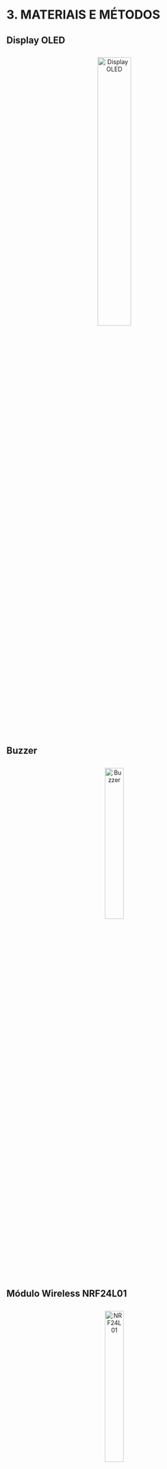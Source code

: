 # 3. MATERIAIS E MÉTODOS

## Display OLED
<div style="text-align: center; padding: 10px;">
  <img src="img/display.jpg" width="40%" alt="Display OLED">
</div>

## Buzzer
<div style="text-align: center; padding: 10px;">
  <img src="img/buzzer.png" width="30%" alt="Buzzer">
</div>

## Módulo Wireless NRF24L01
<div style="text-align: center; padding: 10px;">
  <img src="img/nrf24l01.png" width="30%" alt="NRF24L01">
</div>

### Características
- Acompanha uma antena embutida que opera na frequência de operação de 2,4GHz;
- Sua velocidade de operação vai até 2Mbps;
- Modulação GFSK;
- Comunicação multiponto de 126 canais;
- Possui 8 pinos: GND, VCC, CE, CSN, SCK, MOSI, MISO e IRQ, veja na tabela a seguir suas respectivas funções.

| Pinos | Função |
|-------|--------|
| GND   | Terra  |
| VCC   | Alimentação |
| CE    | Chip Enable RX/TX |
| CSN   | SPI Chip Select |
| SCK   | SPI Clock |
| MOSI  | SPI Slave Data Input |
| MISO  | SPI Slave Data Output |
| IRQ   | Interrupção |

- Modos de operação: Modo de Power Down, de Standby, de TX e de RX, onde serão indicadas abaixo suas funções.

  > **Modo Power Down:** O Módulo Wireless é desativado usando o
consumo de corrente mínimo;

  > **Modo Standby:** Este modo é subdividido em duas categorias: Standby-I e Standby-II. O modo **Standby-I** é usado para minimizar o consumo médio de corrente enquanto mantém tempos de inicialização baixos. E o modo **Standby-II** é quando a memória extra do buffer fica ativa e é usado em comparação com o modo de Standby-I;
  
  > **Modo Transmissor:** É um modo ativo para transmissão de pacotes de dados;
  
  > **Modo Receptor:** É um modo onde o módulo wireless é usado para receber pacotes de dados;

- Tensão de alimentação: 1,9 - 3,6v;
- Corrente de alimentação: Depende de acordo com os modos de operação
programados, veja a seguir nas tabelas.

| Modo de Operação | Corrente |
|------------------|----------|
| Power Down       | 900nA    |
| StandBy-I        | 22uA     |
| StandBy-II       | 320uA    |

- A corrente média para estabelecer o Modo Transmissor é de 8mA, mas altera de acordo com a potência (dBm) programada. Veja na tabela abaixo.

| Potência (dBm) | Corrente |
|----------------|----------|
| 0              | 11,3 mA  |
| -6             | 9 mA     |
| -12            | 7,5 mA   |
| -18            | 7 mA     |
| -6 ShockBurst  | 0,12 mA  |

- A corrente média para estabelecer o Modo Receptor é de 8.4mA, porém tem pequenas variações de acordo com a velocidade de operação programada. Veja na tabela a seguir.

| Velocidade de Operação | Corrente |
|------------------------|----------|
| 1 Mbps                 | 11,8 mA  |
| 1 Mbps com LNA         | 11,1 mA  |
| 2 Mbps                 | 12,3 mA  |
| 2 Mbps com LNA         | 11,5 mA  |

- Filtro anti-interferência;
- O Módulo Wireless NRF24L01 pode atuar como emissor ou receptor, apenas realizando uma configuração por software

## Teclado Matricial 4x4
<div style="text-align: center; padding: 10px;">
  <img src="img/teclado_matricial.jpg" width="30%" alt="Teclado Matricial 4x4">
</div>



## Microcontrolador ESP32 DevKit-v1
<div style="text-align: center; padding: 10px;">
  <img src="img/esp32-devkit-v1.jpg" width="30%" alt="ESP 32">
</div>

### Características Técnicas da ESP32 DevKit V1

#### Processamento
- **Frequência de operação**: Dual-core a 160MHz ou single-core a 240MHz (ajustável)
- **Velocidade de processamento**: ~4.17ns por ciclo (240MHz)
- **Arquitetura**: Xtensa LX6 (32-bit)

#### GPIO e Pinagem
- **Total de pinos**: 38 (na versão DevKit V1)
- **GPIOs disponíveis**: 25 (com restrições de uso)
  - Entradas analógicas: 18 canais ADC de 12-bit
  - Saídas analógicas: 8 canais DAC de 8-bit
- **Pinos especiais**:
  - 16 pinos com touch capacitivo
  - 4 pinos SPI dedicados
  - 2 pinos I2C

#### Consumo Energético
- **Modos de operação**:
  - Ativo: ~160mA (máx.)
  - Modem-sleep: ~20mA
  - Light-sleep: ~0.4mA
  - Deep-sleep: ~10µA

#### Memórias
- **Flash integrada**: 4MB (ESP-WROOM-32)
- **SRAM**: 520KB (sendo 320KB para dados e 200KB para instruções)
- **RTC Fast Memory**: 8KB (para deep-sleep)
- **EEPROM**: Emulada na flash (até 512KB)

#### Alimentação
- **Tensão operacional**: 2.2V a 3.6V
- **Tensão recomendada**: 3.3V
- **Consumo típico**: 80mA em operação normal

#### Conectividade
- **Wi-Fi**:
  - 802.11 b/g/n
  - 2.4GHz
  - Até 150Mbps
- **Bluetooth**:
  - Bluetooth 4.2 BR/EDR
  - BLE

#### Periféricos
- **Interfaces seriais**:
  - 3× UART
  - 2× I2C
  - 2× I2S
  - 3× SPI (1 dedicado para flash)
  
- **Outros periféricos**:
  - 16× PWM LED
  - 2× DAC
  - 10× sensores touch capacitivos
  - 2× timers de watchdog
  - 4× timers de uso geral
  - Interface Ethernet MAC (requer PHY externo)

#### Características Físicas
- **Dimensões PCB**: ~52mm × 28mm
- **Interface de programação**: Micro USB (CP2102)
- **Botões**:
  - Reset
  - Boot (para modo flash)

## 3.1 Orçamentos
### 3.1.1 Orçamento do primeiro protótipo (2017)
O orçamento abaixo foi feito em 2017 e a compra dos materiais foram em lojas físicas, o que deixa mais caro os componentes, então esse orçamento é apenas uma base pois comprando online em fornecedores e em escala os valores são ainda menores
#### Orçamento do protótipo do transmissor 2017 (usuário/deficiente visual)

<div style="text-align: center; padding: 10px;">
  <img src="img/orcamento_tx_antigo.png" width="50%" alt="Orçamento do protótipo do transmissor em 2017">
</div>

#### Orçamento do protótipo do receptor 2017 (veículo/ônibus)

<div style="text-align: center; padding: 10px;">
  <img src="img/orcamento_rx_antigo.png" width="50%" alt="Orçamento do protótipo do receptor em 2017">
</div>

#### Orçamento total 2017

<div style="text-align: center; padding: 10px;">
  <img src="img/orcamento_total_antigo.png" width="30%" alt="Orçamento do protótipo total em 2017">
</div>

### 3.1.2 Orçamento do novo protótipo (2025)
O orçamento desenvolvido foi com base no antigo, levando em conta que será dado foco apenas no transmissor para fazer o upgrade e, por isso, não será mexido no receptor. Como não é certo a quantidade de componentes como resistores, capacitores, cabos, entre outros componentes, o custo pode variar tanto para mais, quanto para menos. O preço dos componentes internacionais já foram adicionados as taxas e impostos.
#### Orçamento do protótipo do transmissor 2025 (usuário/deficiente visual)

<div style="text-align: center; padding: 10px;">
  <img src="img/orcamento_tx_novo_v2.png" width="50%" alt="Orçamento do protótipo do transmissor em 2025">
</div>

#### Orçamento total 2017/2025

<div style="text-align: center; padding: 10px;">
  <img src="img/orcamento_total_novo.png" width="30%" alt="Orçamento do protótipo total em 2025">
</div>

## 3.2 Atualização e Melhorias do Projeto

### 3.2.1 Arquitetura do Sistema Atualizado

O projeto original recebeu significativas melhorias tecnológicas:

**Nova Configuração:**
- **Microcontrolador:** ESP32 DevKit-V1 (substituindo o PIC16F877A)
- **Módulo RF:** NRF24L01+ com alcance de ~60m
- **Interface:** Aplicativo VisuTech + dispositivo

### 3.2.2 Dispositivo do Usuário

#### Hardware
- **Conexões:**
  - MicroUSB para alimentação
  - Bluetooth 4.2 para comunicação
- **Componentes:**
  - ESP32 DevKit-V1
  - Módulo NRF24L01+

#### Aplicativo VisuTech
- **Funcionalidades:**
  - Ativação por gesto (chacoalhar)
  - Comandos por voz (API Google)
  - Geolocalização (API Google)
  - Feedback por voz (Google TTS)

### 3.2.3 Dispositivo Veicular

**Painel do Motorista:**
- Display
- Teclado matricial para seleção de linha
- Botão físico de confirmação
- Alerta sonoro (Buzzer) e visual (Display)

### 3.2.4 Fluxo de Operação

1. Usuário chacoalha o smartphone
2. App solicita comando de voz
3. Usuário fala número da linha
4. Dispositivo transmite via RF (60m)
5. Ônibus recebe sinal e alerta motorista
6. Motorista confirma parada
7. Usuário recebe confirmação por voz

<img src="img/fluxo_comunicacao_projeto.png"
     width="120%"
     style="padding: 10px">

### 3.2.5 Vantagens da Nova Versão

✔ **Autonomia:**  
- Funciona sem internet (apenas RF e BLueTooth)    

✔ **Acessibilidade:**  
- Controle por voz e gestos  
- Feedback por áudio, visual e vibração  

## 3.3 Diagrama em Blocos

### 3.3.1 Funcionamentos dos Sistemas

As funcionalidades descritas abaixo referem-se ao que cada placa do sistema será capaz de realizar futuramente.

#### Sistema do ônibus (painel do motorista)

1. **Teclado Físico**:
   - Interface de entrada para o motorista
   - Permite digitar o número da linha em operação
   - Teclas dedicadas para funções especiais (confirmação, cancelamento)

2. **ESP32**:
   - Processa a entrada do teclado
   - Controla o display de informações
   - Gerencia a comunicação com o módulo RF
   - Algoritmo de verificação de dados

3. **Display**:
   - Mostra em tempo real:
     - Linha selecionada
     - Status da comunicação
     - Alertas de passageiros
   - Interface visual simples para operação em movimento

4. **Transceptor NRF24L01**:
   - Comunicação bidirecional em 2.4GHz
   - Alcance operacional: ~60m em ambiente urbano
  
5. **Sistema de Áudio:**
   - Buzzer para sinalização

#### Sistema do usuário (deficiente visual)

1. Microcontrolador ESP32
- **Função**: Processamento central do dispositivo
- **Conexões**:
  - Bluetooth com smartphone
  - Interface com módulo RF
- **Recursos**:
  - Processamento de comandos em tempo real
  - Bluetooth (BLE 4.2)

2. Transceptor NRF24L01
- **Operação**:
  - Pareamento automático com unidade veicular
  - Transmissão e recepção de dados

3. Aplicativo VisuTech
  **Interfaces**:
   - Reconhecimento de voz integrado (API Google)
   - Ativação por gestos (acelerômetro)
   
  **Funcionalidades**:
   - GPS para localização precisa
   - Sintetizador de voz (TTS) multilíngue

4. Sistema de Áudio
  - Áudio do próprio aparelho celular

<div style="text-align: center; padding: 10px;">
  <img src="img/diagrama_funcionalidades.png" width="50%" alt="Diagrama de blocos do funcionamento do circuito">
</div>

### 3.3.1 Funcionamento dos Dispositivos

As funcionalidades listadas abaixo correspondem à previsão de funcionamento do firmware. Elas serão desenvolvidas com foco nas necessidades principais do projeto, podendo ser expandidas ou ajustadas conforme novas demandas surgirem.
<div style="text-align: center; padding: 10px;">
  <img src="img/funcionamento_firmware.png" width="50%" alt="Funcionamento do Firmware">
</div>


## 3.4 Placas de circuito Impresso

### 3.4.1 Hardware do Usuário

O hardware do usuário foi desenvolvido com base na placa legada do projeto anterior. Nesta nova versão, a alimentação do módulo NRF24L01 é fornecida diretamente pelo pino 3V3 da placa ESP32-H2-DevKitM-1, eliminando a necessidade de um circuito externo para conversão da tensão de 5V proveniente da porta USB para 3,3V.

Adicionalmente, foi inserido um capacitor de 100 nF entre o pino 3V3 e o GND para filtragem de ruídos. Esse capacitor pode ser substituído por outro de maior capacitância, caso haja necessidade de maior rejeição de ruídos que possam ser conduzidos entre as placas através da linha de alimentação.

A interface de comunicação entre o módulo NRF24L01 e o ESP32 foi configurada com os seguintes pinos:


| Pinos | Função                | Pino no ESP32-H2-DevKitM-1         |
|-------|-----------------------|------------------------------------|
| GND   | Terra                 | GND                                |
| VCC   | Alimentação           | 3V3                                |
| CE    | Chip Enable RX/TX     | GPIO13                             |
| CSN   | SPI Chip Select       | FSPICS0                            |
| SCK   | SPI Clock             | FSPICLK                            |
| MOSI  | SPI Slave Data Input  | FSPID                              |
| MISO  | SPI Slave Data Output | FSPIQ                              |
| IRQ   | Interrupção           | GPIO8                              |



O esquemático elétrico foi desenvolvido utilizando o software Altium Designer e está representado conforme a imagem abaixo:

<div style="text-align: center; padding: 10px;">
  <img src="img/schematic.png" width="100%" alt="Esquematico">
</div>

Com base no esquemático, foi desenvolvida uma placa de circuito impresso (PCI) no Altium Designer. As trilhas e pads foram desenhados com larguras maiores para facilitar a fabricação manual, especialmente no processo de transferência térmica com papel glossy. Isso melhora a transferência da tinta para a placa de cobre e reduz falhas durante a corrosão com percloreto de ferro.

Também foi tomado o cuidado de manter as dimensões da placa reduzidas, garantindo que ela seja compacta o suficiente para ser instalada na parte traseira de um gabinete acoplado ao celular.

<div style="text-align: center; padding: 10px;">
  <img src="img/PCB.png" width="50%" alt="PCB">
</div>

Também foram adicionados os modelos 3D dos componentes e da placa no projeto do Altium Designer, permitindo uma visualização mais realista do dispositivo final. Isso facilita a verificação do encaixe mecânico e auxilia no planejamento do posicionamento dentro do gabinete.

<div style="text-align: center; padding: 10px;">
  <img src="img/PCB_3D_TOP.png" width="50%" alt="PCB">
</div>

Foi realizado no software Proteus o esquemático da PCB do Receptor (Motorista), demonstrado na imagem abaixo:
<div style="text-align: center; padding: 10px;">
  <img src="img/esquematico_pcb_receptor.PNG" width="50%" alt="PCB">
</div>

### 3.4.2 Hardware Desenvolvido
**Transmissor (controle do deficiente)**

<div style="text-align: center; padding: 10px;">
  <img src="./img/Transmissor (controle do deficiente).jpeg" width="40%" alt="Parte Interna (circuito - motorista)">
</div>

**Parte Interna (circuito)**

<div style="text-align: center; padding: 10px;">
  <img src="./img/Parte Interna (circuito).jpeg" width="40%" alt="Parte Interna (circuito - motorista)">
</div>

**Receptor (Motorista)**

<div style="text-align: center; padding: 10px;">
  <img src="./img/Receptor (Motorista).jpeg" width="40%" alt="Parte Interna (circuito - motorista)">
</div>

**Parte Interna (circuito - motorista)**

<div style="text-align: center; padding: 10px;">
  <img src="./img/Parte Interna (circuito - motorista).jpeg" width="40%" alt="Parte Interna (circuito - motorista)">
</div>


### 3.4.3 Aplicativo do Usuário 
![tela_inicial](https://github.com/user-attachments/assets/fc4a53b3-6aba-40b6-93c7-c8cf0dc52425)

VisuTech – Mobilidade e Autonomia para Pessoas com Deficiência Visual
> VisuTech — Tecnologia que guia, conecta e transforma vidas.

O **VisuTech** é um aplicativo inclusivo, pensado especialmente para pessoas com deficiência visual, com o objetivo de facilitar o acesso ao transporte público com mais segurança e independência.

O usuário pode interagir por meio de **comandos de voz** ou **digitação**, de acordo com sua preferência ou necessidade. A funcionalidade por voz permite acesso fácil a informações sobre **rotas de ônibus**, **horários** e **localização dos pontos**, sem a necessidade de tocar na tela ou enxergar as opções. Já o modo de digitação é otimizado com **alto contraste**, **letras ampliadas** e compatibilidade com **leitores de tela**.


A **versão V1.0** marca o início de uma transformação digital mais inclusiva. O **VisuTech** é mais do que um aplicativo — é uma ferramenta de **empoderamento** para que todos possam exercer seu **direito de ir e vir com dignidade e independência**.


![app](https://github.com/user-attachments/assets/2ad68767-1197-4fdf-9b40-aaee0adc3380)

Interface acessível e intuitiva

Ao abrir o aplicativo, o usuário se depara com uma interface simples e funcional. A tela principal oferece duas formas de entrada para transmitir a linha de ônibus desejada:

- **Entrada por digitação**: Um teclado numérico em destaque permite que o usuário digite o número da linha com facilidade, utilizando botões grandes e bem espaçados, ideais para pessoas com baixa visão.
- **Entrada por voz**: Um botão com o ícone de microfone possibilita que o usuário diga a linha do ônibus em voz alta, utilizando o sistema de reconhecimento de fala do aplicativo.

Além disso, há botões visuais de **confirmação (verde)** e **cancelamento (vermelho)**, reforçando o controle do usuário sobre suas ações.

## Acessibilidade em primeiro lugar

O VisuTech foi desenvolvido com foco em acessibilidade digital:

- Compatível com leitores de tela
- Teclado com contraste elevado
- Fontes grandes e legíveis
- Navegação simplificada

## Autonomia e inclusão

Este aplicativo representa um avanço significativo no acesso ao transporte urbano, permitindo que pessoas com deficiência visual identifiquem e comuniquem sua linha de ônibus de forma prática, segura e independente.

A **versão V1.0** marca o início de uma transformação digital acessível, promovendo inclusão social e autonomia.

![image](https://github.com/user-attachments/assets/2ab5d090-6b4c-4196-bac7-ea4f96eebe20)

# Como utilizar o aplicativo VisuTech

### 1. **Conectar ao dispositivo**
Logo no topo da tela, há dois botões:

- `Conectar`: Estabelece a comunicação com o dispositivo (por exemplo, um módulo que interage com ônibus ou pontos de parada).
- `Desconectar`: Encerra a conexão com o sistema.

Quando conectado com sucesso, a mensagem **"Conectado"** aparece em verde, confirmando que o app está pronto para uso.

### 2. **Transmissão da linha do ônibus**

Você pode inserir o número da linha de ônibus de duas maneiras:

#### 🟦 **Digitando**
- Use o teclado numérico na tela para digitar o número da linha desejada.
- O botão **"X"** apaga o número digitado.
- O botão **"Enter"** envia a informação para o sistema.

#### 🎤 **Por comando de voz**
- Abaixo do campo de digitação, há o botão de **comando por voz**, com um ícone de microfone.
- Ao tocar no microfone, você pode **dizer o número da linha**, e o aplicativo reconhecerá automaticamente.

### 3. **Indicação de status**
- O texto **"Led ligado"** indica que o LED do dispositivo (possivelmente usado como sinal visual para o motorista ou para o usuário) está ativo.
- Isso pode ser um recurso importante para alertar o motorista sobre a presença de um passageiro com deficiência visual.

## Recursos de acessibilidade

- **Botões grandes e com bom contraste**
- **Interface limpa e objetiva**
- **Reconhecimento de voz para maior autonomia**
- **Compatível com leitores de tela**

# Gabinete/Carcaça do dispositivo

![image](https://github.com/user-attachments/assets/7d37304d-29b1-4373-8cb9-fc68decef629)

Os dois componentes estão inseridos em um **invólucro retangular** projetado para ser fixado na parte traseira do celular. Esse posicionamento permite que o sistema funcione de forma **discreta** e **integrada** ao uso do dispositivo móvel.

**Visão frontal**

<div style="text-align: center; padding: 10px;">
  <img src="./img/gabinete-superior.png" width="40%" alt="Visão Frontal">
</div>


**Visão traseira**

<div style="text-align: center; padding: 10px;">
  <img src="./img/gabinete-traseiro.png" width="40%" alt="Visão Traseira">
</div>


**Visão inferior**

<div style="text-align: center; padding: 10px;">
  <img src="./img/gabinete-baixo.png" width="40%" alt="Visão Inferior">
</div>


**Visão lateral**

<div style="text-align: center; padding: 10px;">
  <img src="./img/gabinete-lateral.png" width="40%" alt="Visão Lateral">
</div>


---

<p align="justyfied">
  <a href="./README.md"><strong>RESUMO</strong></a><br>
  <a href="./Introducao.md"><strong>1. INTRODUÇÃO</strong></a><br>
  <a href="./Referencial_teorico.md"><strong>2. REFERENCIAL TEÓRICO</strong></a><br>
  <a href="./Conclusao.md"><strong>4. CONCLUSÃO</strong></a><br>
  <a href="./Referencias_bibliograficas.md"><strong>5. REFERÊNCIAS BIBLIOGRÁFICAS</strong></a>
</p>
